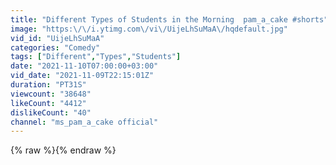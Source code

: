 ```yaml
---
title: "Different Types of Students in the Morning  pam_a_cake #shorts"
image: "https:\/\/i.ytimg.com\/vi\/UijeLhSuMaA\/hqdefault.jpg"
vid_id: "UijeLhSuMaA"
categories: "Comedy"
tags: ["Different","Types","Students"]
date: "2021-11-10T07:00:00+03:00"
vid_date: "2021-11-09T22:15:01Z"
duration: "PT31S"
viewcount: "38648"
likeCount: "4412"
dislikeCount: "40"
channel: "ms_pam_a_cake official"
---
```

{% raw %}{% endraw %}
